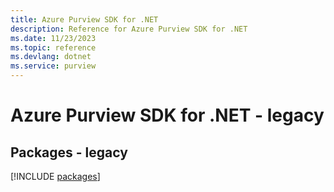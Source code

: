```yaml
---
title: Azure Purview SDK for .NET
description: Reference for Azure Purview SDK for .NET
ms.date: 11/23/2023
ms.topic: reference
ms.devlang: dotnet
ms.service: purview
---
```

# Azure Purview SDK for .NET - legacy
## Packages - legacy
[!INCLUDE [packages](purview-index.md)]